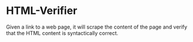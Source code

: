 # HTML-Verifier
Given a link to a web page, it will scrape the content of the page and verify that the HTML content is syntactically correct.
